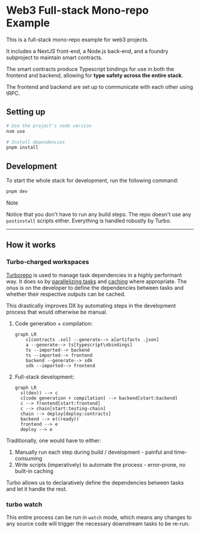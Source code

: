 # Web3 Full-stack Mono-repo Example

This is a full-stack mono-repo example for web3 projects.

It includes a NextJS front-end, a Node.js back-end, and a foundry subproject to maintain smart contracts.

The smart contracts produce Typescript bindings for use in both the frontend and backend,
allowing for **type safety across the entire stack**.

The frontend and backend are set up to communicate with each other using tRPC.

## Setting up

```bash
# Use the project's node version
nvm use

# Install dependencies
pnpm install
```

## Development

To start the whole stack for development, run the following command:

```bash
pnpm dev
```

> [!NOTE]
> Notice that you don't have to run any build steps.
> The repo doesn't use any `postinstall` scripts either.
> Everything is handled robustly by Turbo.

---

## How it works

### Turbo-charged workspaces

[Turborepo](https://turbo.build/) is used to manage task dependencies in a highly performant way. It does so by
[parallelizing tasks](https://turbo.build/repo/docs/crafting-your-repository/configuring-tasks) and
[caching](https://turbo.build/repo/docs/crafting-your-repository/caching)
where appropriate. The onus is on the developer to define the
dependencies between tasks and whether their respective outputs can be cached.

This drastically improves DX by automating steps in the development process that would otherwise
be manual.

1. Code generation + compilation:
   ```mermaid
   graph LR
       c[contracts .sol] --generate--> a[artifacts .json]
       a --generate--> ts[typescript\nbindings]
       ts --imported--> backend
       ts --imported--> frontend
       backend --generate--> sdk
       sdk --imported--> frontend
   ```
2. Full-stack development:
   ```mermaid
   graph LR
     s((dev)) --> c
     c[code generation + compilation] --> backend[start:backend]
     c --> frontend[start:frontend]
     c --> chain[start:testing-chain]
     chain --> deploy[deploy:contracts]
     backend --> e((ready))
     frontend --> e
     deploy --> e
   ```

Traditionally, one would have to either:

1. Manually run each step during build / development - painful and time-consuming
2. Write scripts (imperatively) to automate the process - error-prone, no built-in caching

Turbo allows us to declaratively define the dependencies between tasks and let it handle the rest.

### turbo watch

This entire process can be run in `watch` mode, which means any changes to any source code will
trigger the necessary downstream tasks to be re-run.
